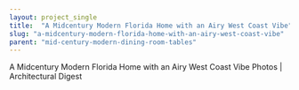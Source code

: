 ```yaml
---
layout: project_single
title:  "A Midcentury Modern Florida Home with an Airy West Coast Vibe"
slug: "a-midcentury-modern-florida-home-with-an-airy-west-coast-vibe"
parent: "mid-century-modern-dining-room-tables"
---
```

A Midcentury Modern Florida Home with an Airy West Coast Vibe Photos | Architectural Digest